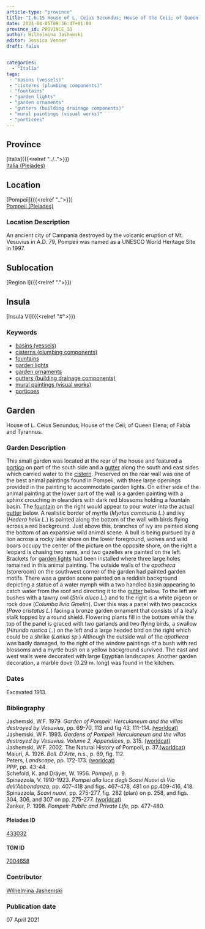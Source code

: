 ```yaml
---
article-type: "province"
title: "I.6.15 House of L. Ceius Secundus; House of the Ceii; of Queen Elena; of Fabia and Tyrannus"
date: 2021-04-05T09:36:47+01:00
province_id: PROVINCE_ID
author: Wilhelmina Jashemski
editor: Jessica Venner
draft: false


categories:
  - "Italia"
tags:
 - "basins (vessels)"
 - "cisterns (plumbing components)"
 - "fountains"
 - "garden lights"
 - "garden ornaments"
 - "gutters (building drainage components)"
 - "mural paintings (visual works)"
 - "porticoes"
---
```


## Province
[Italia]({{<relref "../..">}}) \
[Italia (Pleiades)](https://pleiades.stoa.org/places/1052)

## Location
[Pompeii]({{<relref "..">}}) \
[Pompeii (Pleiades)](https://pleiades.stoa.org/places/433032)


### Location Description
An ancient city of Campania destroyed by the volcanic eruption of Mt. Vesuvius in A.D. 79, Pompeii was named as a UNESCO World Heritage Site in 1997.

## Sublocation
[Region I]({{<relref ".">}})
## Insula
[Insula VI]({{<relref "#">}})

### Keywords

- [basins (vessels)](http://vocab.getty.edu/page/aat/300045614)
- [cisterns (plumbing components)](http://vocab.getty.edu/page/aat/300052558)
- [fountains](http://vocab.getty.edu/page/aat/300006179)
- [garden lights](http://vocab.getty.edu/page/aat/300183142)
- [garden ornaments](http://vocab.getty.edu/page/aat/300424784)
- [gutters (building drainage components)](http://vocab.getty.edu/page/aat/300052565)
- [mural paintings (visual works)](http://vocab.getty.edu/page/aat/300033644)
- [porticoes](http://vocab.getty.edu/page/aat/300004145)


## Garden
House of L. Ceius Secundus; House of the Ceii; of Queen Elena; of Fabia and Tyrannus.


### Garden Description

This small garden was located at the rear of the house and featured a [portico](http://vocab.getty.edu/page/aat/300004145) on part of the south side and a [gutter](http://vocab.getty.edu/page/aat/300052565) along the south and east sides which carried water to the [cistern](http://vocab.getty.edu/page/aat/300052558). Preserved on the rear wall was one of the best animal paintings found in Pompeii, with three large openings provided in the painting to accommodate garden lights. On either side of the animal painting at the lower part of the wall is a garden painting with a sphinx crouching in oleanders with dark red blossoms holding a fountain basin. The [fountain](http://vocab.getty.edu/page/aat/300006179) on the right would appear to pour water into the actual [gutter](http://vocab.getty.edu/page/aat/300052565) below. A realistic border of myrtle (*Myrtus communis L.*) and ivy (*Hedera helix L.*) is painted along the bottom of the wall with birds flying across a red background. Just above this, branches of ivy are painted along the bottom of an expansive wild animal scene. A bull is being pursued by a lion across a rocky lake shore on the lower foreground, wolves and wild boars occupy the center of the picture on the opposite shore, on the right a leopard is chasing two rams, and two gazelles are painted on the left. Brackets for [garden lights](http://vocab.getty.edu/page/aat/300183142) had been installed where three large holes remained in this animal painting. The outside walls of the *apotheca* (storeroom) on the southwest corner of the garden had painted garden motifs. There was a garden scene painted on a reddish background depicting a statue of a water nymph with a two handled basin appearing to catch water from the roof and directing it to the [gutter](http://vocab.getty.edu/page/aat/300052565) below. To the left are bushes with a tawny owl (*Strix aluco L.*) and to the right is a white pigeon or rock dove (*Columba livia Gmelin*). Over this was a panel with two peacocks (*Pavo cristatus L.*) facing a bronze garden ornament that consists of a leafy stalk topped by a round shield. Flowering plants fill in the bottom while the top of the panel is graced with two garlands and two flying birds, a swallow (*Hirundo rustica L.*) on the left and a large headed bird on the right which could be a shrike (*Lanius sp.*) Although the outside wall of the *apotheca* was badly damaged, to the right of the window paintings of a bush with red blossoms and a myrtle bush on a yellow background survived. The east and west walls were decorated with large Egyptian landscapes. Another garden decoration, a marble dove (0.29 m. long) was found in the kitchen.

<!--### Maps-->

<!--
OLD WAY (DO NOT USE)
![alt_text](../../images/image_name.ext)
*CAPTION*

NEW WAY ↓↓↓↓
{{< figure src="../../images/image_name.ext" alt="ALT_TEXT" title="CAPTION" >}}
-->

<!--### Plans

{{< figure src="../../../images/Fig_1_Region_I.tif" alt="Fig. 1: Plan of Pompeii with Region I highlighted, plan in Jashemski, Gardens, p.21." title="Fig. 1: Plan of Pompeii with Region I highlighted, plan in Jashemski, Gardens, p.21 (Rights Statement)." >}}

{{< figure src="../../images/Region_I_insula_vi.tif" alt="Fig. 2: Plan of Region I, insula vi, plan in Jashemski, *Gardens*, plan 9, p. 34; *NSc* (1929), pl 18; Spinnazola, *Scavi nuovi*, vol. 1, after p. 679; Ibid., vol. 2, after p. 1027." title="Fig. 2: Plan of Region I, insula vi, plan in Jashemski, *Gardens*, plan 9, p. 34; *NSc* (1929), pl 18; Spinnazola, *Scavi nuovi*, vol. 1, after p. 679; Ibid., vol. 2, after p. 1027 (Rights Statement)." >}}

### Images

{{< figure src="../images/Fig_24_I.vi.15_3.31.72.jpg" alt="Fig. 3: I. vi. 3.31.72, S.A. Jashemski." title="Fig. 3: I. vi. 3.31.72, S.A. Jashemski (Rights Statement)." >}}

{{< figure src="../images/Fig_25_I.vi.15_5.13.59.jpg" alt="Fig. 4: I. vi. 5.13.59, S.A. Jashemski." title="Fig. 4: I. vi. 5.13.59, S.A. Jashemski (Rights Statement)." >}}

{{< figure src="../images/Fig_26_I.vi.15_5.17.59.jpg" alt="Fig. 5: I. vi. 5.17.59, S.A. Jashemski." title="Fig. 5: I. vi. 5.17.59, S.A. Jashemski (Rights Statement)." >}}

{{< figure src="../images/Fig_27_I.vi.15_5.18.59.jpg" alt="Fig. 6: I. vi. 5.18.59, S.A. Jashemski." title="Fig. 6: I. vi. 5.18.59, S.A. Jashemski (Rights Statement)." >}}

{{< figure src="../images/Fig_28_I.vi.15_16.24.68.jpg" alt="Fig. 7: I.vi. 16.24.68, S.A. Jashemski." title="Fig. 7: I.vi. 16.24.68, S.A. Jashemski (Rights Statement)." >}}

{{< figure src="../images/Fig_29_I.vi.15_45.18.64.jpg" alt="Fig. 8: I. vi. 45.18.64, S.A. Jashemski." title="Fig. 8: I. vi. 45.18.64, S.A. Jashemski (Rights Statement)." >}}-->

### Dates
Excavated 1913.

### Bibliography

Jashemski, W.F. 1979. *Garden of Pompeii: Herculaneum and the villas destroyed by Vesuvius*, pp. 69-70, 113 and fig 43, 111-114. [(worldcat)](https://www.worldcat.org/title/gardens-of-pompeii-1/oclc/312003872&referer=brief_results)  
Jashemski, W.F. 1993. *Gardens of Pompeii: Herculaneum and the villas destroyed by Vesuvius. Volume 2, Appendices*, p. 315.   [(worldcat)](https://www.worldcat.org/title/gardens-of-pompeii-herculaneum-and-the-villas-destroyed-by-vesuvius-volume-2-appendices/oclc/222353569)  
Jashemski, W.F. 2002. The Natural History of Pompeii, p. 37.[(worldcat)](https://www.worldcat.org/title/natural-history-of-pompeii/oclc/46393268)
Maiuri, A. 1926. *Boll. D'Arte*, n.s., p. 69, fig. 112.  
Peters, *Landscape*, pp. 172-173. [(worldcat)](http://www.worldcat.org/oclc/1091957071)  
*PPP*, pp. 43-44.  
Schefold, K. and Dräyer, W. 1956. *Pompeji*, p. 9.  
Spinazzola, V. 1910-1923. *Pompei alla luce degli Scavi Nuovi di Via dell'Abbondanza*, pp. 407-418 and figs. 467-478, 481 on pp.409-416, 418.
Spinazzola, *Scavi nuovi*, pp. 275-277, fig. 282 (plan) on p. 258, and figs. 304, 306, and 307 on pp. 275-277. [(worldcat)](http://www.worldcat.org/oclc/883858580)  
Zanker, P. 1998. *Pompeii: Public and Private Life*, pp. 477-480.


<!--#### Periodo ID-->

<!-- [PERIODO_ID](https://pleiades.stoa.org/places/PLEIADES_ID) -->

#### Pleiades ID

[433032](https://pleiades.stoa.org/places/433032)

#### TGN ID

[7004658](http://vocab.getty.edu/page/tgn/7004658)

### Contributor

[Wilhelmina Jashemski](https://lib.guides.umd.edu/c.php?g=326514&p=2193250)

### Publication date

07 April 2021

<!--### Related articles-->

<!-- Links to other related articles. Leave blank for now -->
